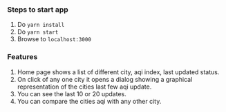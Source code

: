 ### Steps to start app

1. Do `yarn install`
2. Do `yarn start`
3. Browse to `localhost:3000`

### Features

1. Home page shows a list of different city, aqi index, last updated status.
2. On click of any one city it opens a dialog showing a graphical representation of the cities last few aqi update.
3. You can see the last 10 or 20 updates.
4. You can compare the cities aqi with any other city.
